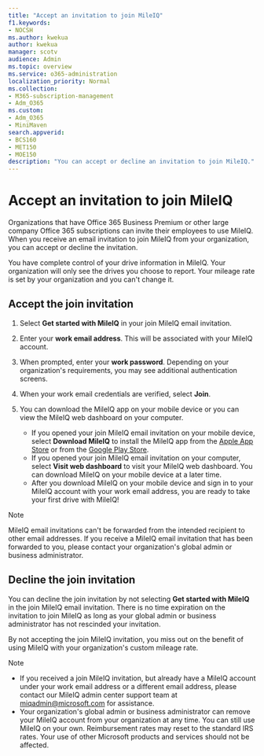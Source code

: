 ```yaml
---
title: "Accept an invitation to join MileIQ"
f1.keywords:
- NOCSH
ms.author: kwekua
author: kwekua
manager: scotv
audience: Admin
ms.topic: overview
ms.service: o365-administration
localization_priority: Normal
ms.collection: 
- M365-subscription-management 
- Adm_O365
ms.custom:
- Adm_O365
- MiniMaven
search.appverid:
- BCS160
- MET150
- MOE150
description: "You can accept or decline an invitation to join MileIQ."
---
```


# Accept an invitation to join MileIQ

Organizations that have Office 365 Business Premium or other large company Office 365 subscriptions can invite their employees to use MileIQ. When you receive an email invitation to join MileIQ from your organization, you can accept or decline the invitation.

You have complete control of your drive information in MileIQ. Your organization will only see the drives you choose to report. Your mileage rate is set by your organization and you can't change it.

## Accept the join invitation

1. Select **Get started with MileIQ** in your join MileIQ email invitation.
2. Enter your **work email address**. This will be associated with your MileIQ account.
3. When prompted, enter your **work password**. Depending on your organization's requirements, you may see additional authentication screens.
4. When your work email credentials are verified, select **Join**.
5. You can download the MileIQ app on your mobile device or you can view the MileIQ web dashboard on your computer.

    - If you opened your join MileIQ email invitation on your mobile device, select **Download MileIQ** to install the MileIQ app from the [Apple App Store](https://itunes.apple.com/app/mile-tracker-mileage-log-for/id578830929?mt=8) or from the [Google Play Store](https://play.google.com/store/apps/details?id=com.mobiledatalabs.mileiq).  
    - If you opened your join MileIQ email invitation on your computer, select **Visit web dashboard** to visit your MileIQ web dashboard. You can download MileIQ on your mobile device at a later time.
    - After you download MileIQ on your mobile device and sign in to your MileIQ account with your work email address, you are ready to take your first drive with MileIQ!

> [!NOTE]
> MileIQ email invitations can't be forwarded from the intended recipient to other email addresses. If you receive a MileIQ email invitation that has been forwarded to you, please contact your organization's global admin or business administrator.

## Decline the join invitation

You can decline the join invitation by not selecting **Get started with MileIQ** in the join MileIQ email invitation. There is no time expiration on the invitation to join MileIQ as long as your global admin or business administrator has not rescinded your invitation. 

By not accepting the join MileIQ invitation, you miss out on the benefit of using MileIQ with your organization's custom mileage rate.

> [!NOTE]
>
> - If you received a join MileIQ invitation, but already have a MileIQ account under your work email address or a different email address, please contact our MileIQ admin center support team at [miqadmin@microsoft.com](mailto:miqadmin@microsoft.com) for assistance.
> - Your organization's global admin or business administrator can remove your MileIQ account from your organization at any time. You can still use MileIQ on your own. Reimbursement rates may reset to the standard IRS rates. Your use of other Microsoft products and services should not be affected.
